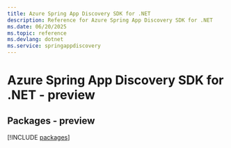 ```yaml
---
title: Azure Spring App Discovery SDK for .NET
description: Reference for Azure Spring App Discovery SDK for .NET
ms.date: 06/20/2025
ms.topic: reference
ms.devlang: dotnet
ms.service: springappdiscovery
---
```

# Azure Spring App Discovery SDK for .NET - preview
## Packages - preview
[!INCLUDE [packages](spring-app-discovery-index.md)]